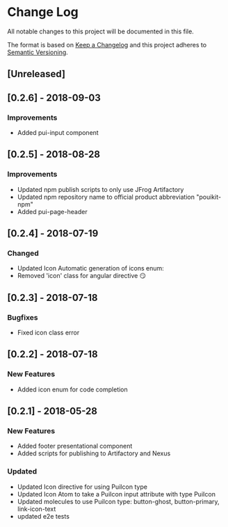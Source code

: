 # Change Log

All notable changes to this project will be documented in this file.

The format is based on [Keep a Changelog](http://keepachangelog.com/)
and this project adheres to [Semantic Versioning](http://semver.org/).

## [Unreleased]

## [0.2.6] - 2018-09-03
### Improvements
* Added pui-input component

## [0.2.5] - 2018-08-28
### Improvements
* Updated npm publish scripts to only use JFrog Artifactory
* Updated npm repository name to official product abbreviation "pouikit-npm"
* Added pui-page-header

## [0.2.4] - 2018-07-19
### Changed
* Updated Icon Automatic generation of icons enum: 
* Removed 'icon' class for angular directive 😏

## [0.2.3] - 2018-07-18
### Bugfixes
* Fixed icon class error

## [0.2.2] - 2018-07-18
### New Features
* Added icon enum for code completion

## [0.2.1] - 2018-05-28
### New Features
* Added footer presentational component
* Added scripts for publishing to Artifactory and Nexus

### Updated
* Updated Icon directive for using PuiIcon type
* Updated Icon Atom to take a PuiIcon input attribute with type PuiIcon
* Updated molecules to use PuiIcon type: button-ghost, button-primary, link-icon-text
* updated e2e tests

